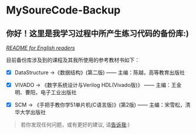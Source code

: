# MySoureCode-Backup

## 你好！这里是我学习过程中所产生练习代码的备份库:)

*[README for English readers](/README_EN.md)*

目前备份库涉及到的课程及其我所使用的参考教材书如下：

- [x] DataStructure ->《数据结构》(第二版) —— 主编：陈越，高等教育出版社

- [x] VIVADO -> 《数字系统设计与Verilog HDL(Vivado版)》 —— 主编：王金明、曹阳，电子工业出版社

- [x] SCM -> 《手把手教你学51单片机(C语言版)》(第2版) —— 主编：宋雪松，清华大学出版社

> 若你发现任何问题，或有更好的建议, 请[告诉我](https://github.com/AokIvan/MySoureCode-Backup/issues/new):)
